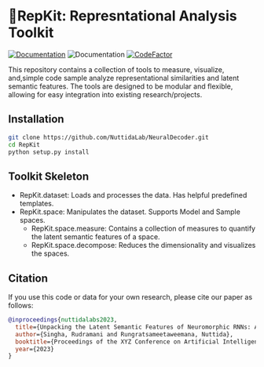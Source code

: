 # 🧠RepKit: Represntational Analysis Toolkit

[![Documentation](https://img.shields.io/badge/api-documentation-blue.svg)](https://nuttidalab.github.io/NeuralDecoder/) ![Documentation](https://img.shields.io/badge/python-3.6+-blue.svg) [![CodeFactor](https://www.codefactor.io/repository/github/nuttidalab/neuraldecoder/badge)](https://www.codefactor.io/repository/github/nuttidalab/neuraldecoder)

This repository contains a collection of tools to measure, visualize, and,simple code sample analyze representational similarities and latent semantic features. The tools are designed to be modular and flexible, allowing for easy integration into existing research/projects.

## Installation

```bash
git clone https://github.com/NuttidaLab/NeuralDecoder.git
cd RepKit
python setup.py install
```

## Toolkit Skeleton

* RepKit.dataset: Loads and processes the data. Has helpful predefined templates.
* RepKit.space: Manipulates the dataset. Supports Model and Sample spaces.
  * RepKit.space.measure: Contains a collection of measures to quantify the latent semantic features of a space.
  * RepKit.space.decompose: Reduces the dimensionality and visualizes the spaces.

## Citation

If you use this code or data for your own research, please cite our paper as follows:

```BibTeX
@inproceedings{nuttidalabs2023,
  title={Unpacking the Latent Semantic Features of Neuromorphic RNNs: An RSA Analysis},
  author={Singha, Rudramani and Rungratsameetaweemana, Nuttida},
  booktitle={Proceedings of the XYZ Conference on Artificial Intelligence and Neuroscience},
  year={2023}
}
```
